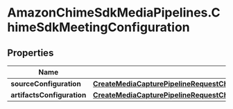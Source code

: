 # AmazonChimeSdkMediaPipelines.ChimeSdkMeetingConfiguration

## Properties

Name | Type | Description | Notes
------------ | ------------- | ------------- | -------------
**sourceConfiguration** | [**CreateMediaCapturePipelineRequestChimeSdkMeetingConfigurationSourceConfiguration**](CreateMediaCapturePipelineRequestChimeSdkMeetingConfigurationSourceConfiguration.md) |  | [optional] 
**artifactsConfiguration** | [**CreateMediaCapturePipelineRequestChimeSdkMeetingConfigurationArtifactsConfiguration**](CreateMediaCapturePipelineRequestChimeSdkMeetingConfigurationArtifactsConfiguration.md) |  | [optional] 


